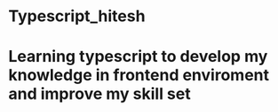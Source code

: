 # Typescript_hitesh

# Learning typescript to develop my knowledge in frontend enviroment and improve my skill set
